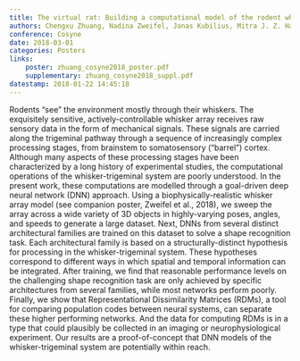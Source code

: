 ```yaml
---
title: The virtual rat: Building a computational model of the rodent whisker trigeminal system
authors: Chengxu Zhuang, Nadina Zweifel, Jonas Kubilius, Mitra J. Z. Hartmann, Daniel L. K. Yamins
conference: Cosyne
date: 2018-03-01
categories: Posters
links:
    poster: zhuang_cosyne2018_poster.pdf
    supplementary: zhuang_cosyne2018_suppl.pdf
datestamp: 2018-01-22 14:45:18
---
```


Rodents “see” the environment mostly through their whiskers. The exquisitely sensitive, actively-controllable whisker array receives raw sensory data in the form of mechanical signals. These signals are carried along the trigeminal pathway through a sequence of increasingly complex processing stages, from brainstem to somatosensory (“barrel”) cortex. Although many aspects of these processing stages have been characterized by a long history of experimental studies, the computational operations of the whisker-trigeminal system are poorly understood. In the present work, these computations are modelled through a goal-driven deep neural network (DNN) approach. Using a biophysically-realistic whisker array model (see companion poster, Zweifel et al., 2018), we sweep the array across a wide variety of 3D objects in highly-varying poses, angles, and speeds to generate a large dataset. Next, DNNs from several distinct architectural families are trained on this dataset to solve a shape recognition task. Each architectural family is based on a structurally-distinct hypothesis for processing in the whisker-trigeminal system. These hypotheses correspond to different ways in which spatial and temporal information can be integrated. After training, we find that reasonable performance levels on the challenging shape recognition task are only achieved by specific architectures from several families, while most networks perform poorly. Finally, we show that Representational Dissimilarity Matrices (RDMs), a tool for comparing population codes between neural systems, can separate these higher performing networks. And the data for computing RDMs is in a type that could plausibly be collected in an imaging or neurophysiological experiment. Our results are a proof-of-concept that DNN models of the whisker-trigeminal system are potentially within reach.